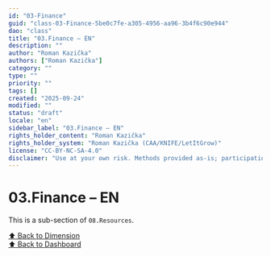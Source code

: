 ```yaml
---
id: "03-Finance"
guid: "class-03-Finance-5be0c7fe-a305-4956-aa96-3b4f6c90e944"
dao: "class"
title: "03.Finance – EN"
description: ""
author: "Roman Kazička"
authors: ["Roman Kazička"]
category: ""
type: ""
priority: ""
tags: []
created: "2025-09-24"
modified: ""
status: "draft"
locale: "en"
sidebar_label: "03.Finance – EN"
rights_holder_content: "Roman Kazička"
rights_holder_system: "Roman Kazička (CAA/KNIFE/LetItGrow)"
license: "CC-BY-NC-SA-4.0"
disclaimer: "Use at your own risk. Methods provided as-is; participation is voluntary and context-aware."
---
```

# 03.Finance – EN

This is a sub-section of `08.Resources`.

[⬆ Back to Dimension](../index.md)  
[⬆ Back to Dashboard](../../index.md)
